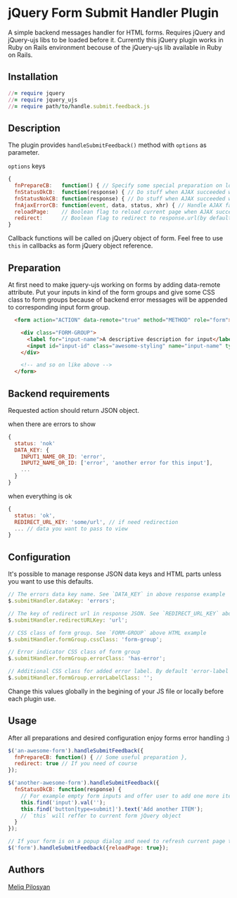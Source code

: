 # jQuery Form Submit Handler Plugin

  A simple backend messages handler for HTML forms.
  Requires jQuery and jQuery-ujs libs to be loaded before it.
  Currently this jQuery plugin works in Ruby on Rails environment becouse of the jQuery-ujs lib available in Ruby on Rails.

## Installation

  ```ruby
  //= require jquery
  //= require jquery_ujs
  //= require path/to/handle.submit.feedback.js
  ```

## Description
  The plugin provides `handleSubmitFeedback()` method with `options` as parameter.
  
  `options` keys
  ```javascript
  {
    fnPrepareCB:   function() { // Specify some special preparation on load }
    fnStatusOkCB:  function(response) { // Do stuff when AJAX succeeded with response.status = 'ok' }
    fnStatusNokCB: function(response) { // Do stuff when AJAX succeeded with response.status = 'nok' }
    fnAjaxErrorCB: function(event, data, status, xhr) { // Handle AJAX failure }
    reloadPage:    // Boolean flag to reload current page when AJAX succeeded and response.status = 'ok'
    redirect:      // Boolean flag to redirect to response.url(by default) when AJAX succeeded and response.status = 'ok'
  }
  ```
  Callback functions will be called on jQuery object of form.
  Feel free to use `this` in callbacks as form jQuery object reference.


## Preparation
  At first need to make jquery-ujs working on forms by adding data-remote attribute.
  Put your inputs in kind of the form groups and give some CSS class to form groups
  because of backend error messages will be appended to corresponding input form group.

  ```html
    <form action="ACTION" data-remote="true" method="METHOD" role="form"> 

      <div class="FORM-GROUP">
        <label for="input-name">A descriptive description for input</label>
        <input id="input-id" class="awesome-styling" name="input-name" type="text">
      </div>

      <!-- and so on like above -->
    </form>
  ```

## Backend requirements

  Requested action should return JSON object.

  when there are errors to show
  ```javascript
  {
    status: 'nok'
    DATA_KEY: {
      INPUT1_NAME_OR_ID: 'error',
      INPUT2_NAME_OR_ID: ['error', 'another error for this input'],
      ...
    }
  }
  ```
  when everything is ok
  ```javascript
  {
    status: 'ok',
    REDIRECT_URL_KEY: 'some/url', // if need redirection
    ... // data you want to pass to view
  }
  ```

## Configuration

  It's possible to manage response JSON data keys and HTML parts unless you want to use this defaults.

  ```javascript
  // The errors data key name. See `DATA_KEY` in above response example
  $.submitHandler.dataKey: 'errors';
  
  // The key of redirect url in response JSON. See `REDIRECT_URL_KEY` above
  $.submitHandler.redirectURLKey: 'url';
  
  // CSS class of form group. See `FORM-GROUP` above HTML example
  $.submitHandler.formGroup.cssClass: 'form-group';
  
  // Error indicator CSS class of form group
  $.submitHandler.formGroup.errorClass: 'has-error';
  
  // Additional CSS class for added error label. By default 'error-label' is set
  $.submitHandler.formGroup.errorLabelClass: '';
  ```

  Change this values globally in the begining of your JS file or locally before each plugin use.

## Usage

  After all preparations and desired configuration enjoy forms error handling :)

  ```javascript
  $('an-awesome-form').handleSubmitFeedback({
    fnPrepareCB: function() { // Some useful preparation },
    redirect: true // If you need of course
  });

  $('another-awesome-form').handleSubmitFeedback({
    fnStatusOkCB: function(response) {
      // For example empty form inputs and offer user to add one more item
      this.find('input').val('');
      this.find('button[type=submit]').text('Add another ITEM');
      // `this` will reffer to current form jQuery object
    }
  });

  // If your form is on a popup dialog and need to refresh current page to see added item
  $('form').handleSubmitFeedback({reloadPage: true});
  ```

## Authors

  [Meliq Pilosyan](https://github.com/melopilosyan)
